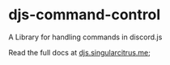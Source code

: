# djs-command-control

A Library for handling commands in discord.js

Read the full docs at [djs.singularcitrus.me](https://djs.singularcitrus.me/v/1.5.0/);
